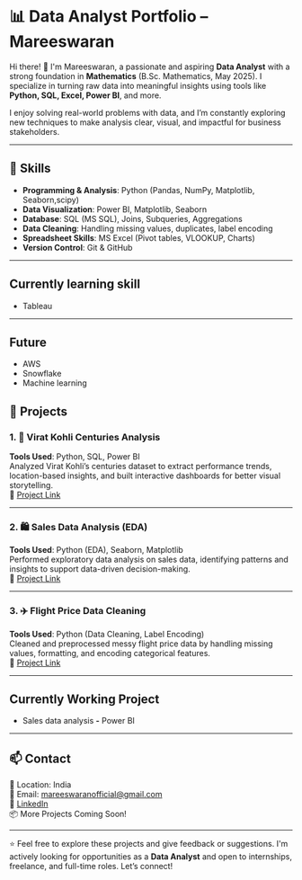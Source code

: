 # 📊 Data Analyst Portfolio – Mareeswaran

Hi there! 👋 I'm Mareeswaran, a passionate and aspiring **Data Analyst** with a strong foundation in **Mathematics** (B.Sc. Mathematics, May 2025). I specialize in turning raw data into meaningful insights using tools like **Python, SQL, Excel, Power BI**, and more.

I enjoy solving real-world problems with data, and I’m constantly exploring new techniques to make analysis clear, visual, and impactful for business stakeholders.

---

## 🧠 Skills

- **Programming & Analysis**: Python (Pandas, NumPy, Matplotlib, Seaborn,scipy)
- **Data Visualization**: Power BI, Matplotlib, Seaborn
- **Database**: SQL (MS SQL), Joins, Subqueries, Aggregations
- **Data Cleaning**: Handling missing values, duplicates, label encoding
- **Spreadsheet Skills**: MS Excel (Pivot tables, VLOOKUP, Charts)
- **Version Control**: Git & GitHub

---
## Currently learning skill 
-  Tableau
---
## Future 
- AWS
- Snowflake
- Machine learning

## 📁 Projects

### 1. 🏏 Virat Kohli Centuries Analysis  
**Tools Used**: Python, SQL, Power BI  
Analyzed Virat Kohli’s centuries dataset to extract performance trends, location-based insights, and built interactive dashboards for better visual storytelling.  
🔗 [Project Link](https://github.com/mareeswaran82/Virat-Kohli-Centuries-Analysis)

---

### 2. 🛍️ Sales Data Analysis (EDA)  
**Tools Used**: Python (EDA), Seaborn, Matplotlib  
Performed exploratory data analysis on sales data, identifying patterns and insights to support data-driven decision-making.  
🔗 [Project Link](https://github.com/mareeswaran82/Sales-data-Analysis)

---

### 3. ✈️ Flight Price Data Cleaning  
**Tools Used**: Python (Data Cleaning, Label Encoding)  
Cleaned and preprocessed messy flight price data by handling missing values, formatting, and encoding categorical features.  
🔗 [Project Link](https://github.com/mareeswaran82/Flight-data-cleaning-)

---

## Currently Working Project 
- Sales data analysis **-** Power BI
---
## 📫 Contact

📍 Location: India  
📧 Email: mareeswaranofficial@gmail.com  
🔗 [LinkedIn](https://www.linkedin.com/in/mareeswaran8248/)  
📦 More Projects Coming Soon!

---

⭐ Feel free to explore these projects and give feedback or suggestions. I'm actively looking for opportunities as a **Data Analyst** and open to internships, freelance, and full-time roles. Let’s connect!
